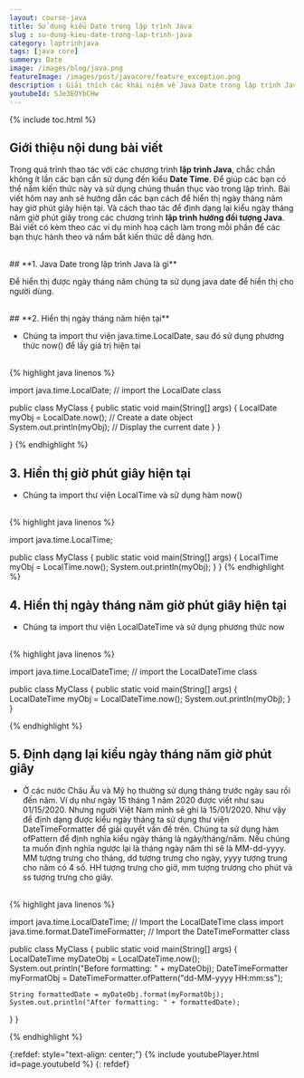 ```yaml
---
layout: course-java
title: Sử dụng kiểu Date trong lập trình Java
slug : su-dung-kieu-date-trong-lap-trinh-java
category: laptrinhjava
tags: [java core]
summery: Date
image: /images/blog/java.png
featureImage: /images/post/javacore/feature_exception.png
description : Giải thích các khái niệm về Java Date trong lập trình Java. Hướng dẫn cách để hiển thị ngày tháng năm hay giờ phút giây hiện tại. Đồng thời biết cách thao tác để định dạng được lại kiểu ngày tháng năm giờ phút giây trong các chương trình lập trình hướng đối tượng Java. Bài viết có kèm theo các ví dụ cách làm minh hoạ trong mỗi phần.
youtubeId: SJe3EOYbCHw
---
```


{% include toc.html %}

## **Giới thiệu nội dung bài viết**

Trong quá trình thao tác với các chương trình <b>lập trình Java</b>, chắc chắn không ít lần các bạn cần sử dụng đến kiểu <b>Date Time</b>. Để giúp các bạn có thể nắm kiến thức này và sử dụng chúng thuần thục vào trong lập trình. Bài viết hôm nay anh sẽ hướng dẫn các bạn cách để hiển thị ngày tháng năm hay giờ phút giây hiện tại. Và cách thao tác để định dạng lại kiểu ngày tháng năm giờ phút giây trong các chương trình <b>lập trình hướng đối tượng Java</b>. Bài viết có kèm theo các ví dụ minh hoạ cách làm trong mỗi phần để các bạn thực hành theo và nắm bắt kiến thức dễ dàng hơn.


<br>
## **1. Java Date trong lập trình Java là gì**

Để hiển thị được ngày tháng năm chúng ta sử dụng java date để hiển thị cho người dùng.


<br>
## **2. Hiển thị ngày tháng năm hiện tại**

- Chúng ta import thư viện java.time.LocalDate, sau đó sử dụng phương thức now() để lấy giá trị hiện tại

<br>
{% highlight java linenos %}

import java.time.LocalDate; // import the LocalDate class

public class MyClass {
  public static void main(String[] args) {
    LocalDate myObj = LocalDate.now(); // Create a date object
    System.out.println(myObj); // Display the current date
  }
}

}
{% endhighlight %}

## **3. Hiển thị giờ phút giây hiện tại**

- Chúng ta import thư viện LocalTime và sử dụng hàm now()
<br>
{% highlight java linenos %}

import java.time.LocalTime;

public class MyClass {
  public static void main(String[] args) {
    LocalTime myObj = LocalTime.now();
    System.out.println(myObj);
  }
}
{% endhighlight %}

## **4. Hiển thị ngày tháng năm giờ phút giây hiện tại**

- Chúng ta import thư viện LocalDateTime và sử dụng phương thức now
<br>
{% highlight java linenos %}

import java.time.LocalDateTime; // import the LocalDateTime class

public class MyClass {
  public static void main(String[] args) {
    LocalDateTime myObj = LocalDateTime.now();
    System.out.println(myObj);
  }
}


{% endhighlight %}

## **5. Định dạng lại kiểu ngày tháng năm giờ phút giây**

- Ở các nước Châu Âu và Mỹ họ thường sử dụng tháng trước ngày sau rồi đến năm. Ví dụ như ngày 15 tháng 1 năm 2020 được viết như sau 01/15/2020. Nhưng người Việt Nam mình sẽ ghi là 15/01/2020. Như vậy để định dạng được kiểu ngày tháng ta sử dụng thư viện DateTimeFormatter để giải quyết vấn đề trên. Chúng ta sử dụng hàm ofPattern để định nghĩa kiểu ngày tháng là ngày/tháng/năm. Nếu chúng ta muốn định nghĩa ngược lại là tháng ngày năm thì sẽ là MM-dd-yyyy. MM tượng trưng cho tháng, dd tượng trưng cho ngày, yyyy tượng trung cho năm có 4 số. HH tượng trưng cho giờ, mm tượng trương cho phút và ss tượng trưng cho giây.

<br>
{% highlight java linenos %}

import java.time.LocalDateTime; // Import the LocalDateTime class
import java.time.format.DateTimeFormatter; // Import the DateTimeFormatter class

public class MyClass {
  public static void main(String[] args) {
    LocalDateTime myDateObj = LocalDateTime.now();
    System.out.println("Before formatting: " + myDateObj);
    DateTimeFormatter myFormatObj = DateTimeFormatter.ofPattern("dd-MM-yyyy HH:mm:ss");

    String formattedDate = myDateObj.format(myFormatObj);
    System.out.println("After formatting: " + formattedDate);
  }
}

{% endhighlight %}


{:refdef: style="text-align: center;"}
{% include youtubePlayer.html id=page.youtubeId %}
{: refdef}







